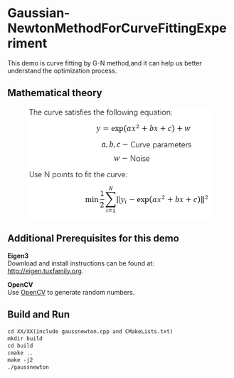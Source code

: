 # Gaussian-NewtonMethodForCurveFittingExperiment
This demo is curve fitting by G-N method,and it can help us better understand the optimization process.

## Mathematical theory
<div align=center>  
  
![](https://github.com/TianQi-777/Gaussian-NewtonMethodForCurveFittingExperiment/blob/master/Images/curveFitting1.png)
</div>

## Additional Prerequisites for this demo  
**Eigen3**  
Download and install instructions can be found at: http://eigen.tuxfamily.org.  

**OpenCV**  
Use [OpenCV](http://opencv.org) to generate random numbers.  

## Build and Run
```
cd XX/XX(include gaussnewton.cpp and CMakeLists.txt)  
mkdir build  
cd build  
cmake ..  
make -j2  
./gaussnewton
```
